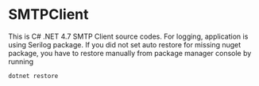 # SMTPClient

This is C# .NET 4.7 SMTP Client source codes. For logging, application is using Serilog package.
If you did not set auto restore for missing nuget package, you have to restore manually from package manager console by running 
```
dotnet restore
